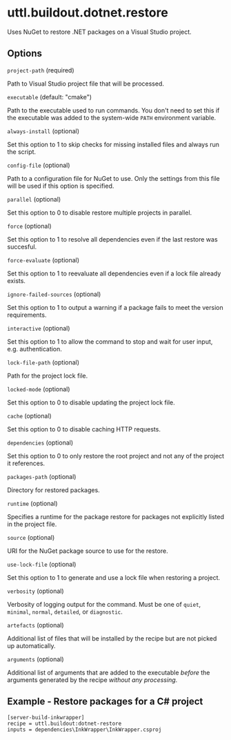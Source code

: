 # uttl.buildout.dotnet.restore

Uses NuGet to restore .NET packages on a Visual Studio project.

## Options

`project-path` (required)

Path to Visual Studio project file that will be processed.

`executable` (default: "cmake")

Path to the executable used to run commands. You don't need to set this if the executable was added to the system-wide `PATH` environment variable.

`always-install` (optional)

Set this option to 1 to skip checks for missing installed files and always run the script.

`config-file` (optional)

Path to a configuration file for NuGet to use. Only the settings from this file will be used if this option is specified.

`parallel` (optional)

Set this option to 0 to disable restore multiple projects in parallel.

`force` (optional)

Set this option to 1 to resolve all dependencies even if the last restore was succesful.

`force-evaluate` (optional)

Set this option to 1 to reevaluate all dependencies even if a lock file already exists.

`ignore-failed-sources` (optional)

Set this option to 1 to output a warning if a package fails to meet the version requirements.

`interactive` (optional)

Set this option to 1 to allow the command to stop and wait for user input, e.g. authentication.

`lock-file-path` (optional)

Path for the project lock file.

`locked-mode` (optional)

Set this option to 0 to disable updating the project lock file.

`cache` (optional)

Set this option to 0 to disable caching HTTP requests.

`dependencies` (optional)

Set this option to 0 to only restore the root project and not any of the project it references.

`packages-path` (optional)

Directory for restored packages.

`runtime` (optional)

Specifies a runtime for the package restore for packages not explicitly listed in the project file.

`source` (optional)

URI for the NuGet package source to use for the restore.

`use-lock-file` (optional)

Set this option to 1 to generate and use a lock file when restoring a project.

`verbosity` (optional)

Verbosity of logging output for the command. Must be one of `quiet`, `minimal`, `normal`, `detailed`, or `diagnostic`.

`artefacts` (optional)

Additional list of files that will be installed by the recipe but are not picked up automatically.

`arguments` (optional)

Additional list of arguments that are added to the executable _before_ the arguments generated by the recipe _without any processing_.

## Example - Restore packages for a C\# project

	[server-build-inkwrapper]
	recipe = uttl.buildout:dotnet-restore
	inputs = dependencies\InkWrapper\InkWrapper.csproj
